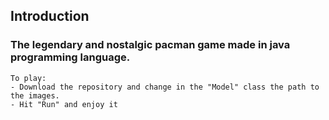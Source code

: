 ## Introduction

### The legendary and nostalgic pacman game made in java programming language.

```
To play:
- Download the repository and change in the "Model" class the path to the images.
- Hit "Run" and enjoy it 
```